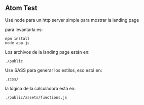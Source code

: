 ## Atom Test

Usé node para un http server simple para mostrar la landing page

para levantarla es:

```
npm install
node app.js
```

Los archivos de la landing page están en:
```
./public
```

Use SASS para generar los estilos, eso está en:
```
.scss/
```

la lógica de la calculadora está en:
```
./public/assets/functions.js
```

